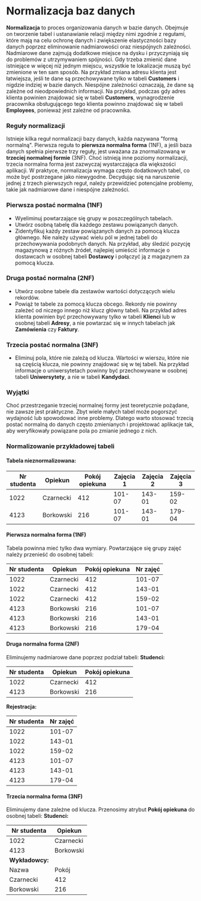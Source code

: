 # Normalizacja baz danych

**Normalizacja** to proces organizowania danych w bazie danych. Obejmuje on tworzenie tabel i ustanawianie relacji między nimi zgodnie z regułami, które mają na celu ochronę danych i zwiększenie elastyczności bazy danych poprzez eliminowanie nadmiarowości oraz niespójnych zależności. Nadmiarowe dane zajmują dodatkowe miejsce na dysku i przyczyniają się do problemów z utrzymywaniem spójności. Gdy trzeba zmienić dane istniejące w więcej niż jednym miejscu, wszystkie te lokalizacje muszą być zmienione w ten sam sposób. Na przykład zmiana adresu klienta jest łatwiejsza, jeśli te dane są przechowywane tylko w tabeli **Customers** i nigdzie indziej w bazie danych. Niespójne zależności oznaczają, że dane są zależne od nieodpowiednich informacji. Na przykład, podczas gdy adres klienta powinien znajdować się w tabeli **Customers**, wynagrodzenie pracownika obsługującego tego klienta powinno znajdować się w tabeli **Employees**, ponieważ jest zależne od pracownika.

### Reguły normalizacji

Istnieje kilka reguł normalizacji bazy danych, każda nazywana "formą normalną". Pierwsza reguła to **pierwsza normalna forma** (1NF), a jeśli baza danych spełnia pierwsze trzy reguły, jest uważana za znormalizowaną w **trzeciej normalnej formie** (3NF). Choć istnieją inne poziomy normalizacji, trzecia normalna forma jest zazwyczaj wystarczająca dla większości aplikacji. W praktyce, normalizacja wymaga często dodatkowych tabel, co może być postrzegane jako niewygodne. Decydując się na naruszenie jednej z trzech pierwszych reguł, należy przewidzieć potencjalne problemy, takie jak nadmiarowe dane i niespójne zależności.

### Pierwsza postać normalna (1NF)

- Wyeliminuj powtarzające się grupy w poszczególnych tabelach.
- Utwórz osobną tabelę dla każdego zestawu powiązanych danych.
- Zidentyfikuj każdy zestaw powiązanych danych za pomocą klucza głównego. Nie należy używać wielu pól w jednej tabeli do przechowywania podobnych danych. Na przykład, aby śledzić pozycję magazynową z różnych źródeł, najlepiej umieścić informacje o dostawcach w osobnej tabeli **Dostawcy** i połączyć ją z magazynem za pomocą klucza.

### Druga postać normalna (2NF)

- Utwórz osobne tabele dla zestawów wartości dotyczących wielu rekordów.
- Powiąż te tabele za pomocą klucza obcego. Rekordy nie powinny zależeć od niczego innego niż klucz główny tabeli. Na przykład adres klienta powinien być przechowywany tylko w tabeli **Klienci** lub w osobnej tabeli **Adresy**, a nie powtarzać się w innych tabelach jak **Zamówienia** czy **Faktury**.

### Trzecia postać normalna (3NF)

- Eliminuj pola, które nie zależą od klucza. Wartości w wierszu, które nie są częścią klucza, nie powinny znajdować się w tej tabeli. Na przykład informacje o uniwersytetach powinny być przechowywane w osobnej tabeli **Uniwersytety**, a nie w tabeli **Kandydaci**.

### Wyjątki

Choć przestrzeganie trzeciej normalnej formy jest teoretycznie pożądane, nie zawsze jest praktyczne. Zbyt wiele małych tabel może pogorszyć wydajność lub spowodować inne problemy. Dlatego warto stosować trzecią postać normalną do danych często zmienianych i projektować aplikacje tak, aby weryfikowały powiązane pola po zmianie jednego z nich.

### Normalizowanie przykładowej tabeli

#### Tabela nieznormalizowana:

| Nr studenta | Opiekun | Pokój opiekuna | Zajęcia 1 | Zajęcia 2 | Zajęcia 3 |
| --- | --- | --- | --- | --- | --- |
| 1022 | Czarnecki | 412 | 101-07 | 143-01 | 159-02 |
| 4123 | Borkowski | 216 | 101-07 | 143-01 | 179-04 |

#### Pierwsza normalna forma (1NF)

Tabela powinna mieć tylko dwa wymiary. Powtarzające się grupy zajęć należy przenieść do osobnej tabeli:

| Nr studenta | Opiekun | Pokój opiekuna | Nr zajęć |
| --- | --- | --- | --- |
| 1022 | Czarnecki | 412 | 101-07 |
| 1022 | Czarnecki | 412 | 143-01 |
| 1022 | Czarnecki | 412 | 159-02 |
| 4123 | Borkowski | 216 | 101-07 |
| 4123 | Borkowski | 216 | 143-01 |
| 4123 | Borkowski | 216 | 179-04 |

#### Druga normalna forma (2NF)

Eliminujemy nadmiarowe dane poprzez podział tabeli: **Studenci:**

| Nr studenta | Opiekun | Pokój opiekuna |
| --- | --- | --- |
| 1022 | Czarnecki | 412 |
| 4123 | Borkowski | 216 |

 **Rejestracja:** 

| Nr studenta | Nr zajęć |
| --- | --- |
| 1022 | 101-07 |
| 1022 | 143-01 |
| 1022 | 159-02 | 
| 4123 | 101-07 |
| 4123 | 143-01 |
| 4123 | 179-04 |

#### Trzecia normalna forma (3NF)

Eliminujemy dane zależne od klucza. Przenosimy atrybut **Pokój opiekuna** do osobnej tabeli: **Studenci:**

| Nr studenta | Opiekun |
| --- | --- |
| 1022 | Czarnecki |
| 4123 | Borkowski |
| **Wykładowcy:** |  |
| Nazwa | Pokój |
| Czarnecki | 412 |
| Borkowski | 216 |
